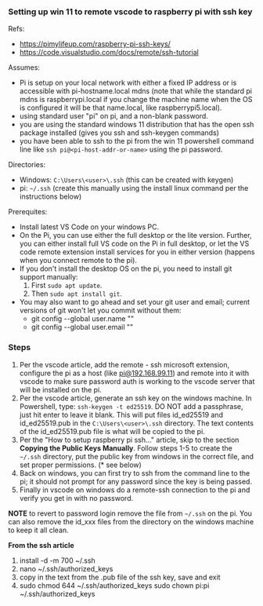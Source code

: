 ### Setting up win 11 to remote vscode to raspberry pi with ssh key

Refs:
* https://pimylifeup.com/raspberry-pi-ssh-keys/
* https://code.visualstudio.com/docs/remote/ssh-tutorial

Assumes:
* Pi is setup on your local network with either a fixed IP address or is accessible with pi-hostname.local mdns (note that while the standard pi mdns is raspberrypi.local if you change the machine name when the OS is configured it will be that name.local, like raspberrypi5.local).
* using standard user "pi" on pi, and a non-blank password.
* you are using the standard windows 11 distribution that has the open ssh package installed (gives you ssh and ssh-keygen commands)
* you have been able to ssh to the pi from the win 11 powershell command line like `ssh pi@<pi-host-addr-or-name>` using the pi password.

Directories:
* Windows: `C:\Users\<user>\.ssh`  (this can be created with keygen)
* pi: `~/.ssh` (create this manually using the install linux command per the instructions below)

Prerequites:
* Install latest VS Code on your windows PC.
* On the Pi, you can use either the full desktop or the lite version.  Further, you can either install full VS code on the Pi in full desktop, or let the VS code remote extension install services for you in either version (happens when you connect remote to the pi). 
* If you don't install the desktop OS on the pi, you need to install git support manually:
    1. First `sudo apt update`.
    2. Then `sudo apt install git`.
* You may also want to go ahead and set your git user and email; current versions of git won't let you commit without them:
    * git  config --global user.name "<your github username>"
    * git config --global user.email "<your github email>"



### Steps
1. Per the vscode article, add the remote - ssh microsoft extension, configure the pi as a host (like pi@192.168.99.11) and remote into it with vscode to make sure password auth is working to the vscode server that will be installed on the pi.
2. Per the vscode article, generate an ssh key on the windows machine.  In Powershell, type: 
`ssh-keygen -t ed25519`. DO NOT add a passphrase, just hit enter to leave it blank.  This will put files id_ed25519 and id_ed25519.pub in the `C:\Users\<user>\.ssh` directory.  The text contents of the id_ed25519.pub file is what will be copied to the pi.
3. Per the "How to setup raspberry pi ssh..." article, skip to the section **Copying the Public Keys Manually**.  Follow steps 1-5 to create the `~/.ssh` directory, put the public key from windows in the correct file, and set proper permissions. (* see below)
4. Back on windows, you can first try to ssh from the command line to the pi; it should not prompt for any password since the key is being passed.
5. Finally in vscode on windows do a remote-ssh connection to the pi and verify you get in with no password.

**NOTE** to revert to password login remove the file from `~/.ssh` on the pi.  You can also remove the id_xxx files from the directory on the windows machine to keep it all clean.

**From the ssh article**
1. install -d -m 700 ~/.ssh
2. nano ~/.ssh/authorized_keys
3. copy in the text from the .pub file of the ssh key, save and exit
4. sudo chmod 644 ~/.ssh/authorized_keys
sudo chown pi:pi ~/.ssh/authorized_keys

